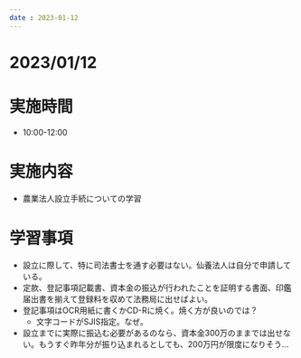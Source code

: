 ```yaml
---
date : 2023-01-12
---
```


# 2023/01/12

# 実施時間
- 10:00-12:00

# 実施内容
- 農業法人設立手続についての学習

# 学習事項
- 設立に際して、特に司法書士を通す必要はない。仙養法人は自分で申請している。
- 定款、登記事項記載書、資本金の振込が行われたことを証明する書面、印鑑届出書を揃えて登録料を収めて法務局に出せばよい。
- 登記事項はOCR用紙に書くかCD-Rに焼く。焼く方が良いのでは？
    - 文字コードがSJIS指定。なぜ。
- 設立までに実際に振込む必要があるのなら、資本金300万のままでは出せない。もうすぐ昨年分が振り込まれるとしても、200万円が限度になりそう…